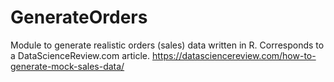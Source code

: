 # GenerateOrders
Module to generate realistic orders (sales) data written in R. Corresponds to a DataScienceReview.com article.
https://datasciencereview.com/how-to-generate-mock-sales-data/
